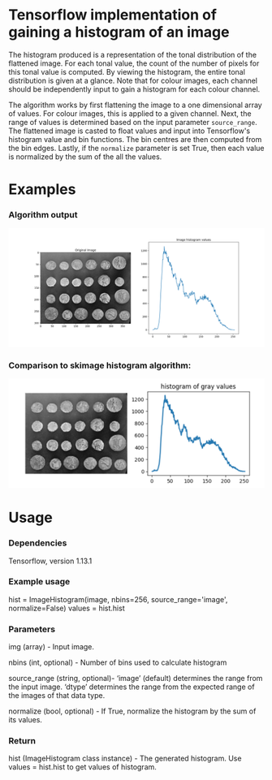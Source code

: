 # Tensorflow implementation of gaining a histogram of an image

The histogram produced is a representation of the tonal distribution of the flattened image.
For each tonal value, the count of the number of pixels for this tonal value is computed. By
viewing the histogram, the entire tonal distribution is given at a glance. Note that for colour images, each channel should be independently input to gain a histogram for each colour channel. 

The algorithm works by first flattening the image to a one dimensional array of values. For
colour images, this is applied to a given channel. Next, the range of values is determined
based on the input parameter `source_range`. The flattened image is casted to float values 
and input into Tensorflow's histogram value and bin functions. The bin centres are then 
computed from the bin edges. Lastly, if the `normalize` parameter is set True, then each value is  normalized by the sum of the all the values. 

# Examples
### Algorithm output
![Tensorflow output](example_output.png) 

### Comparison to skimage histogram algorithm:
![skimage output](skimage_output.png) 

# Usage
### Dependencies
Tensorflow, version 1.13.1

### Example usage
hist = ImageHistogram(image, nbins=256, source_range='image', normalize=False)
values = hist.hist

### Parameters
img (array) - Input image.

nbins (int, optional) - Number of bins used to calculate histogram

source_range (string, optional)- ‘image’ (default) determines the range from the input image. ‘dtype’ determines the range from the expected range of the images of that data type.

normalize (bool, optional) - If True, normalize the histogram by the sum of its values.

### Return
hist (ImageHistogram class instance) - The generated histogram. Use values = hist.hist to get values of histogram.


